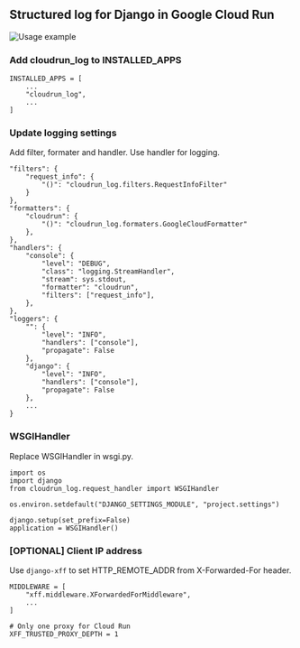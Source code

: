 ## Structured log for Django in Google Cloud Run

![Usage example](https://raw.githubusercontent.com/stopdesign/django-structured-log/master/img/example.png)

### Add cloudrun_log to INSTALLED_APPS
```.python
INSTALLED_APPS = [
    ...
    "cloudrun_log",
    ...
]
```

### Update logging settings
Add filter, formater and handler. Use handler for logging.
```.python
"filters": {
    "request_info": {
        "()": "cloudrun_log.filters.RequestInfoFilter"
    }
},
"formatters": {
    "cloudrun": {
        "()": "cloudrun_log.formaters.GoogleCloudFormatter"
    },
},
"handlers": {
    "console": {
        "level": "DEBUG",
        "class": "logging.StreamHandler",
        "stream": sys.stdout,
        "formatter": "cloudrun",
        "filters": ["request_info"],
    },
},
"loggers": {
    "": {
        "level": "INFO",
        "handlers": ["console"],
        "propagate": False
    },
    "django": {
        "level": "INFO",
        "handlers": ["console"],
        "propagate": False
    },
    ...
}
```

### WSGIHandler
Replace WSGIHandler in wsgi.py.
```.python
import os
import django
from cloudrun_log.request_handler import WSGIHandler

os.environ.setdefault("DJANGO_SETTINGS_MODULE", "project.settings")

django.setup(set_prefix=False)
application = WSGIHandler()
```

### [OPTIONAL] Client IP address
Use `django-xff` to set HTTP_REMOTE_ADDR from X-Forwarded-For header.
```.python
MIDDLEWARE = [
    "xff.middleware.XForwardedForMiddleware",
    ...
]

# Only one proxy for Cloud Run
XFF_TRUSTED_PROXY_DEPTH = 1
```
